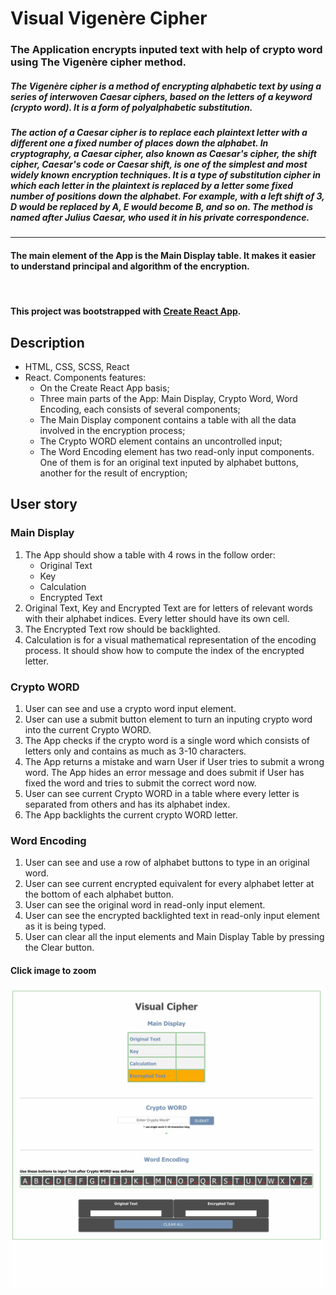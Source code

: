 # Visual Vigenère Cipher

### The Application encrypts inputed text with help of crypto word using The Vigenère cipher method.

##### The Vigenère cipher is a method of encrypting alphabetic text by using a series of interwoven Caesar ciphers, based on the letters of a keyword (crypto word). It is a form of polyalphabetic substitution.

##### The action of a Caesar cipher is to replace each plaintext letter with a different one a fixed number of places down the alphabet. In cryptography, a Caesar cipher, also known as Caesar's cipher, the shift cipher, Caesar's code or Caesar shift, is one of the simplest and most widely known encryption techniques. It is a type of substitution cipher in which each letter in the plaintext is replaced by a letter some fixed number of positions down the alphabet. For example, with a left shift of 3, D would be replaced by A, E would become B, and so on. The method is named after Julius Caesar, who used it in his private correspondence.

<hr>

#### The main element of the App is the Main Display table. It makes it easier to understand principal and algorithm of the encryption.

<br>  

#### This project was bootstrapped with [Create React App](https://github.com/facebookincubator/create-react-app).

## Description

* HTML, CSS, SCSS, React
* React. Components features:
     * On the Create React App basis;
     * Three main parts of the App: Main Display, Crypto Word, Word Encoding, each consists of several components;        
     * The Main Display component contains a table with all the data involved in the encryption process;
     * The Crypto WORD element contains an uncontrolled input;
     * The Word Encoding element has two read-only input components. One of them is for an original text inputed by alphabet buttons, another for the result of encryption;

## User story
### Main Display
1.  The App should show a table with 4 rows in the follow order:
      * Original Text  
      * Key
      * Calculation
      * Encrypted Text
1.  Original Text, Key and Encrypted Text are for letters of relevant words with their alphabet indices. Every letter should have its own cell.
1.  The Encrypted Text row should be backlighted.
1.  Calculation is for a visual mathematical representation of the encoding process. It should show how to compute the index of the encrypted letter.  

### Crypto WORD
1.  User can see and use a crypto word input element.
1.  User can use a submit button element to turn an inputing crypto word into the current Crypto WORD.
1.  The App checks if the crypto word is a single word which consists of letters only and contains as much as 3-10 characters.  
1.  The App returns a mistake and warn User if User tries to submit a wrong word. The App hides an error message and does submit if User has fixed the word and tries to submit the correct word now.  
1.  User can see current Crypto WORD in a table where every letter is  separated from others and has its alphabet index.
1.  The App backlights the current crypto WORD letter.   

### Word Encoding
1.  User can see and use a row of alphabet buttons to type in an original word.
1.  User can see current encrypted equivalent for every alphabet letter at the bottom of each alphabet button.
1.  User can see the original word in read-only input element.
1.  User can see the encrypted backlighted text in read-only input element as it is being typed.
1.  User can clear all the input elements and Main Display Table by pressing the Clear button.

#### Click image to zoom
![Jest watch mode](https://raw.githubusercontent.com/vickochetkov/rct-cipher/master/public/10.gif)
